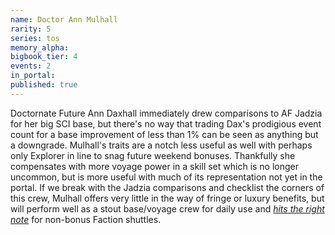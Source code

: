 ```yaml
---
name: Doctor Ann Mulhall
rarity: 5
series: tos
memory_alpha:
bigbook_tier: 4
events: 2
in_portal:
published: true
---
```


Doctornate Future Ann Daxhall immediately drew comparisons to AF Jadzia for her big SCI base, but there's no way that trading Dax's prodigious event count for a base improvement of less than 1% can be seen as anything but a downgrade. Mulhall's traits are a notch less useful as well with perhaps only Explorer in line to snag future weekend bonuses. Thankfully she compensates with more voyage power in a skill set which is no longer uncommon, but is more useful with much of its representation not yet in the portal. If we break with the Jadzia comparisons and checklist the corners of this crew, Mulhall offers very little in the way of fringe or luxury benefits, but will perform well as a stout base/voyage crew for daily use and [_hits the right note_](undefined) for non-bonus Faction shuttles.
